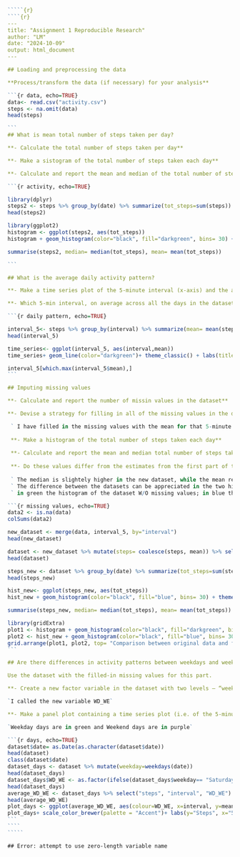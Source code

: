 

`````` r
`````{r}
````{r}
---
title: "Assignment 1 Reproducible Research"
author: "LM"
date: "2024-10-09"
output: html_document
---

## Loading and preprocessing the data 

**Process/transform the data (if necessary) for your analysis**

```{r data, echo=TRUE}
data<- read.csv("activity.csv")
steps <- na.omit(data)
head(steps)

```
## What is mean total number of steps taken per day?

**- Calculate the total number of steps taken per day**

**- Make a sistogram of the total number of steps taken each day**

**- Calculate and report the mean and median of the total number of steps taken per day**

```{r activity, echo=TRUE}

library(dplyr)
steps2 <- steps %>% group_by(date) %>% summarize(tot_steps=sum(steps))
head(steps2)

library(ggplot2)
histogram <- ggplot(steps2, aes(tot_steps))
histogram + geom_histogram(color="black", fill="darkgreen", bins= 30) + theme_minimal() + labs(title= "Total steps taken per day", x= "Tot_steps day", y= "Count")

summarise(steps2, median= median(tot_steps), mean= mean(tot_steps))

```

## What is the average daily activity pattern?

**- Make a time series plot of the 5-minute interval (x-axis) and the average number of steps taken, averaged across all days(y-axis)**

**- Which 5-min interval, on average across all the days in the dataset, contains the maximum number of steps?**

```{r daily pattern, echo=TRUE}

interval_5<- steps %>% group_by(interval) %>% summarize(mean= mean(steps))
head(interval_5)

time_series<- ggplot(interval_5, aes(interval,mean))
time_series+ geom_line(color="darkgreen")+ theme_classic() + labs(title="Average number of steps in 5-minutes intervals", y="Steps", x="5- min Intervals")

interval_5[which.max(interval_5$mean),]
```

## Imputing missing values

**- Calculate and report the number of missin values in the dataset**

**- Devise a strategy for filling in all of the missing values in the dataset. Create a new dataset that is equal to the original dataset but with the missing data filled in**

 ` I have filled in the missing values with the mean for that 5-minute interval `
 
 **- Make a histogram of the total number of steps taken each day**
 
 **- Calculate and report the mean and median total number of steps taken per day**
 
 **- Do these values differ from the estimates from the first part of the assignment? What is the impact of imputing missing data on the estimates of the total daily number of steps?**
 
 ` The median is slightely higher in the new dataset, while the mean remains the same`
 ` The difference between the datasets can be appreciated in the two histogram:` 
 ` in green the histogram of the dataset W/O missing values; in blue the histogram of the datset with filled in values`

```{r missing values, echo=TRUE}
data2 <- is.na(data)
colSums(data2)

new_dataset <- merge(data, interval_5, by="interval")
head(new_dataset)

dataset <- new_dataset %>% mutate(steps= coalesce(steps, mean)) %>% select("steps", "date", "interval") %>% arrange(date)
head(dataset)

steps_new <- dataset %>% group_by(date) %>% summarize(tot_steps=sum(steps))
head(steps_new)

hist_new<- ggplot(steps_new, aes(tot_steps))
hist_new + geom_histogram(color="black", fill="blue", bins= 30) + theme_minimal()

summarise(steps_new, median= median(tot_steps), mean= mean(tot_steps))

library(gridExtra)
plot1 <- histogram + geom_histogram(color="black", fill="darkgreen", bins= 30) + theme_minimal() + labs(x="", y="Count")
plot2 <- hist_new + geom_histogram(color="black", fill="blue", bins= 30) + theme_minimal() + labs(x= "Total steps per day", y="Count")
grid.arrange(plot1, plot2, top= "Comparison between original data and filled values")
```

## Are there differences in activity patterns between weekdays and weekends?

Use the dataset with the filled-in missing values for this part.

**- Create a new factor variable in the dataset with two levels – “weekday” and “weekend” indicating whether a given date is a weekday or weekend day**

`I called the new variable WD_WE`

**- Make a panel plot containing a time series plot (i.e. of the 5-minute interval (x-axis) and the average number of steps taken, averaged across all weekday days or weekend days (y-axis) **

`Weekday days are in green and Weekend days are in purple`

```{r days, echo=TRUE}
dataset$date= as.Date(as.character(dataset$date))
head(dataset)
class(dataset$date)
dataset_days <- dataset %>% mutate(weekday=weekdays(date))
head(dataset_days)
dataset_days$WD_WE <- as.factor(ifelse(dataset_days$weekday== "Saturday" | dataset_days$weekday== "Sunday", "Weekend", "Weekday"))
head(dataset_days)
average_WD_WE <- dataset_days %>% select("steps", "interval", "WD_WE") %>% group_by(interval, WD_WE) %>% summarize(mean= mean(steps))
head(average_WD_WE)
plot_days <- ggplot(average_WD_WE, aes(colour=WD_WE, x=interval, y=mean)) + geom_line(linewidth=1) + facet_grid(WD_WE~.) + theme_light()
plot_days+ scale_color_brewer(palette = "Accent")+ labs(y="Steps", x="5-min Intervals")
```
````
`````
``````

```
## Error: attempt to use zero-length variable name
```

